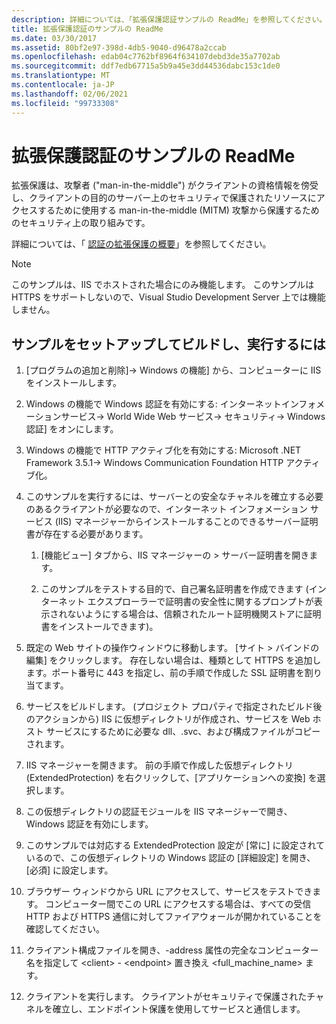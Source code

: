 ```yaml
---
description: 詳細については、「拡張保護認証サンプルの ReadMe」を参照してください。
title: 拡張保護認証のサンプルの ReadMe
ms.date: 03/30/2017
ms.assetid: 80bf2e97-398d-4db5-9040-d96478a2ccab
ms.openlocfilehash: edab04c7762bf8964f634107debd3de35a7702ab
ms.sourcegitcommit: ddf7edb67715a5b9a45e3dd44536dabc153c1de0
ms.translationtype: MT
ms.contentlocale: ja-JP
ms.lasthandoff: 02/06/2021
ms.locfileid: "99733308"
---
```

# <a name="readme-for-extended-protection-authentication-sample"></a>拡張保護認証のサンプルの ReadMe

拡張保護は、攻撃者 ("man-in-the-middle") がクライアントの資格情報を傍受し、クライアントの目的のサーバー上のセキュリティで保護されたリソースにアクセスするために使用する man-in-the-middle (MITM) 攻撃から保護するためのセキュリティ上の取り組みです。

詳細については、「 [認証の拡張保護の概要](extended-protection-for-authentication-overview.md)」を参照してください。

> [!NOTE]
> このサンプルは、IIS でホストされた場合にのみ機能します。 このサンプルは HTTPS をサポートしないので、Visual Studio Development Server 上では機能しません。

## <a name="to-set-up-build-and-run-the-sample"></a>サンプルをセットアップしてビルドし、実行するには

1. [プログラムの追加と削除]-> Windows の機能] から、コンピューターに IIS をインストールします。

2. Windows の機能で Windows 認証を有効にする: インターネットインフォメーションサービス-> World Wide Web サービス-> セキュリティ-> Windows 認証] をオンにします。

3. Windows の機能で HTTP アクティブ化を有効にする: Microsoft .NET Framework 3.5.1-> Windows Communication Foundation HTTP アクティブ化。

4. このサンプルを実行するには、サーバーとの安全なチャネルを確立する必要のあるクライアントが必要なので、インターネット インフォメーション サービス (IIS) マネージャーからインストールすることのできるサーバー証明書が存在する必要があります。

    1. [機能ビュー] タブから、IIS マネージャーの > サーバー証明書を開きます。

    2. このサンプルをテストする目的で、自己署名証明書を作成できます  (インターネット エクスプローラーで証明書の安全性に関するプロンプトが表示されないようにする場合は、信頼されたルート証明機関ストアに証明書をインストールできます)。

5. 既定の Web サイトの操作ウィンドウに移動します。 [サイト > バインドの編集] をクリックします。 存在しない場合は、種類として HTTPS を追加します。ポート番号に 443 を指定し、前の手順で作成した SSL 証明書を割り当てます。

6. サービスをビルドします。 (プロジェクト プロパティで指定されたビルド後のアクションから) IIS に仮想ディレクトリが作成され、サービスを Web ホスト サービスにするために必要な dll、.svc、および構成ファイルがコピーされます。

7. IIS マネージャーを開きます。 前の手順で作成した仮想ディレクトリ (ExtendedProtection) を右クリックして、[アプリケーションへの変換] を選択します。

8. この仮想ディレクトリの認証モジュールを IIS マネージャーで開き、Windows 認証を有効にします。

9. このサンプルでは対応する ExtendedProtection 設定が [常に] に設定されているので、この仮想ディレクトリの Windows 認証の [詳細設定] を開き、[必須] に設定します。

10. ブラウザー ウィンドウから URL にアクセスして、サービスをテストできます。 コンピューター間でこの URL にアクセスする場合は、すべての受信 HTTP および HTTPS 通信に対してファイアウォールが開かれていることを確認してください。

11. クライアント構成ファイルを開き、-address 属性の完全なコンピューター名を指定して \<client>  -  \<endpoint> 置き換え \<full_machine_name> ます。

12. クライアントを実行します。 クライアントがセキュリティで保護されたチャネルを確立し、エンドポイント保護を使用してサービスと通信します。
